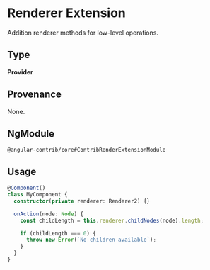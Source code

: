 # Renderer Extension

Addition renderer methods for low-level operations.

## Type

**Provider**

## Provenance

None.

## NgModule

`@angular-contrib/core#ContribRenderExtensionModule`

## Usage

```typescript
@Component()
class MyComponent {
  constructor(private renderer: Renderer2) {}

  onAction(node: Node) {
    const childLength = this.renderer.childNodes(node).length;

    if (childLength === 0) {
      throw new Error(`No children available`);
    }
  }
}
```
